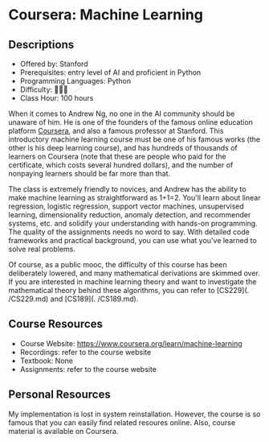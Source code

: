 # Coursera: Machine Learning

## Descriptions

- Offered by: Stanford
- Prerequisites: entry level of AI and proficient in Python
- Programming Languages: Python
- Difficulty: 🌟🌟🌟
- Class Hour: 100 hours

When it comes to Andrew Ng, no one in the AI community should be unaware of him. He is one of the founders of the famous online education platform [Coursera](https://www.coursera.org), and also a famous professor at Stanford. This introductory machine learning course must be one of his famous works (the other is his deep learning course), and has hundreds of thousands of learners on Coursera (note that these are people who paid for the certificate, which costs several hundred dollars), and the number of nonpaying learners should be far more than that.

The class is extremely friendly to novices, and Andrew has the ability to make machine learning as straightforward as 1+1=2. You'll learn about linear regression, logistic regression, support vector machines, unsupervised learning, dimensionality reduction, anomaly detection, and recommender systems, etc. and solidify your understanding with hands-on programming. The quality of the assignments needs no word to say. With detailed code frameworks and practical background, you can use what you've learned to solve real problems.

Of course, as a public mooc, the difficulty of this course has been deliberately lowered, and many mathematical derivations are skimmed over. If you are interested in machine learning theory and want to investigate the mathematical theory behind these algorithms, you can refer to [CS229](. /CS229.md) and [CS189](. /CS189.md).

## Course Resources

- Course Website: <https://www.coursera.org/learn/machine-learning>
- Recordings: refer to the course website
- Textbook: None
- Assignments: refer to the course website

## Personal Resources

My implementation is lost in system reinstallation. However, the course is so famous that you can easily find related resoures online. Also, course material is available on Coursera.

